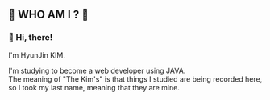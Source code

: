 ## :star2: WHO AM I ? :star2:

 ### :wave: Hi, there!

I'm HyunJin KIM.   

I'm studying to become a web developer using JAVA.   
The meaning of "The Kim's" is that things I studied are being recorded here, so I took my last name, meaning that they are mine.



